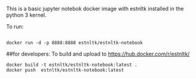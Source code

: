 
This is a basic jupyter notebok docker image with estnltk installed in the python 3 kernel.

To run:

```

docker run -d -p 8888:8888 estnltk/estnltk-notebook
```

##for developers:
To build and upload to https://hub.docker.com/r/estnltk/
```
docker build -t estnltk/estnltk-notebook:latest .
docker push  estnltk/estnltk-notebook:latest
```
